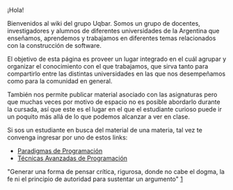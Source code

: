 ¡Hola!

Bienvenidos al wiki del grupo Uqbar. Somos un grupo de docentes, investigadores y alumnos de diferentes universidades de la Argentina que enseñamos, aprendemos y trabajamos en diferentes temas relacionados con la construcción de software.

El objetivo de esta página es proveer un lugar integrado en el cuál agrupar y organizar el conocimiento con el que trabajamos, que sirva tanto para compartirlo entre las distintas universidades en las que nos desempeñamos como para la comunidad en general.

También nos permite publicar material asociado con las asignaturas pero que muchas veces por motivo de espacio no es posible abordarlo durante la cursada, así que este es el lugar en el que el estudiante curioso puede ir un poquito más allá de lo que podemos alcanzar a ver en clase.

Si sos un estudiante en busca del material de una materia, tal vez te convenga ingresar por uno de estos links:

-   [Paradigmas de Programación](paradigmas-de-programacion.html)
-   [Técnicas Avanzadas de Programación](tecnicas-avanzadas-de-programacion.html)

"Generar una forma de pensar crítica, rigurosa, donde no cabe el dogma, la fe ni el principio de autoridad para sustentar un argumento" [1](http://www.clarin.com/diario/2008/02/25/opinion/o-01901.htm)
